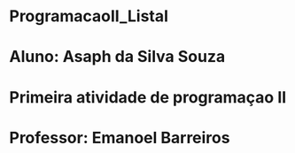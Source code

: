 # ProgramacaoII_ListaI
# Aluno: Asaph da Silva Souza
# Primeira atividade de programaçao II
# Professor: Emanoel Barreiros

